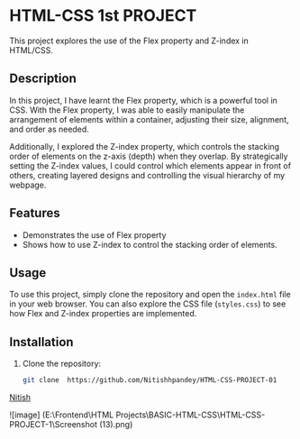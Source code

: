 # HTML-CSS 1st PROJECT

This project explores the use of the Flex property and Z-index in HTML/CSS.

## Description

In this project, I have learnt the Flex property, which is a powerful tool in CSS. With the Flex property, I was able to easily manipulate the arrangement of elements within a container, adjusting their size, alignment, and order as needed.

Additionally, I explored the Z-index property, which controls the stacking order of elements on the z-axis (depth) when they overlap. By strategically setting the Z-index values, I could control which elements appear in front of others, creating layered designs and controlling the visual hierarchy of my webpage.

## Features

- Demonstrates the use of Flex property  
- Shows how to use Z-index to control the stacking order of elements.
 
## Usage

To use this project, simply clone the repository and open the `index.html` file in your web browser. You can also explore the CSS file (`styles.css`) to see how Flex and Z-index properties are implemented.

## Installation

1. Clone the repository:

   ```bash
   git clone  https://github.com/Nitishhpandey/HTML-CSS-PROJECT-01

[Nitish]( https://github.com/Nitishhpandey)

![image] (E:\Frontend\HTML Projects\BASIC-HTML-CSS\HTML-CSS-PROJECT-1\Screenshot (13).png)

